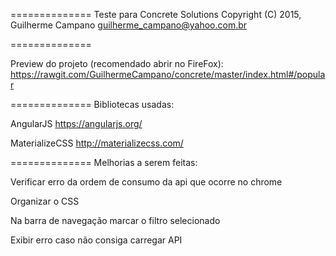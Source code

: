 
==============
Teste para Concrete Solutions
Copyright (C) 2015, Guilherme Campano <guilherme_campano@yahoo.com.br>

==============

Preview do projeto (recomendado abrir no FireFox):
https://rawgit.com/GuilhermeCampano/concrete/master/index.html#/popular

==============
Bibliotecas usadas:

AngularJS https://angularjs.org/

MaterializeCSS http://materializecss.com/

==============
Melhorias a serem feitas:

Verificar erro da ordem de consumo da api que ocorre no chrome

Organizar o CSS

Na barra de navegação marcar o filtro selecionado

Exibir erro caso não consiga carregar API
